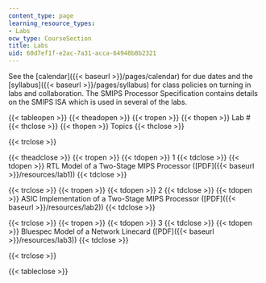 ```yaml
---
content_type: page
learning_resource_types:
- Labs
ocw_type: CourseSection
title: Labs
uid: 60d7ef1f-e2ac-7a31-acca-64948b8b2321
---
```


See the [calendar]({{< baseurl >}}/pages/calendar) for due dates and the [syllabus]({{< baseurl >}}/pages/syllabus) for class policies on turning in labs and collaboration. The SMIPS Processor Specification contains details on the SMIPS ISA which is used in several of the labs.

{{< tableopen >}}
{{< theadopen >}}
{{< tropen >}}
{{< thopen >}}
Lab #
{{< thclose >}}
{{< thopen >}}
Topics
{{< thclose >}}

{{< trclose >}}

{{< theadclose >}}
{{< tropen >}}
{{< tdopen >}}
1
{{< tdclose >}}
{{< tdopen >}}
RTL Model of a Two-Stage MIPS Processor ([PDF]({{< baseurl >}}/resources/lab1))
{{< tdclose >}}

{{< trclose >}}
{{< tropen >}}
{{< tdopen >}}
2
{{< tdclose >}}
{{< tdopen >}}
ASIC Implementation of a Two-Stage MIPS Processor ([PDF]({{< baseurl >}}/resources/lab2))
{{< tdclose >}}

{{< trclose >}}
{{< tropen >}}
{{< tdopen >}}
3
{{< tdclose >}}
{{< tdopen >}}
Bluespec Model of a Network Linecard ([PDF]({{< baseurl >}}/resources/lab3))
{{< tdclose >}}

{{< trclose >}}

{{< tableclose >}}